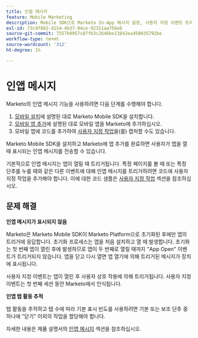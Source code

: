 ```yaml
---
title: 인앱 메시지
feature: Mobile Marketing
description: Mobile SDK으로 Marketo In-App 메시지 설정, 사용자 지정 이벤트 트리거 구성, 탭 활동 추적 및 첫 번째 앱 열기 초기화 문제 해결.
exl-id: 73c9f862-d154-4b37-94ce-92311aa756e8
source-git-commit: 7557b9957c87f63c2646be13842ea450035792be
workflow-type: tm+mt
source-wordcount: '312'
ht-degree: 1%

---
```


# 인앱 메시지

Marketo의 인앱 메시지 기능을 사용하려면 다음 단계를 수행해야 합니다.

1. [모바일 설치](installation.md)에 설명된 대로 Marketo Mobile SDK을 설치합니다.
1. [모바일 앱 추가](https://experienceleague.adobe.com/ko/docs/marketo/using/product-docs/mobile-marketing/admin/add-a-mobile-app)에 설명된 대로 모바일 앱을 Marketo에 추가하십시오.
1. 모바일 앱에 코드를 추가하여 [사용자 지정 작업](custom-actions.md)을(를) 캡처할 수도 있습니다.

Marketo Mobile SDK을 설치하고 Marketo에 앱 추가를 완료하면 사용자가 앱을 열 때 표시되는 인앱 메시지를 전송할 수 있습니다.

기본적으로 인앱 메시지는 앱이 열릴 때 트리거됩니다. 특정 페이지를 볼 때 또는 특정 단추를 누를 때와 같은 다른 이벤트에 대해 인앱 메시지를 트리거하려면 코드에 사용자 지정 작업을 추가해야 합니다. 이에 대한 코드 샘플은 [사용자 지정 작업](custom-actions.md) 섹션을 참조하십시오.

## 문제 해결

**인앱 메시지가 표시되지 않음**

Marketo은 Marketo Mobile SDK이 Marketo Platform으로 초기화된 후에만 앱의 트리거에 응답합니다. 초기화 프로세스는 앱을 처음 설치하고 열 때 발생합니다. 초기화는 첫 번째 앱이 열린 후에 발생하므로 앱이 두 번째로 열릴 때까지 &quot;App Open&quot; 이벤트가 트리거되지 않습니다. 앱을 닫고 다시 열면 앱 열기에 의해 트리거된 메시지가 장치에 표시됩니다.

사용자 지정 이벤트는 앱이 열린 후 사용자 상호 작용에 의해 트리거됩니다. 사용자 지정 이벤트는 첫 번째 세션 동안 Marketo에서 인식됩니다.

**인앱 탭 활동 추적**

탭 활동을 추적하고 탭 수에 따라 기본 표시 빈도를 사용하려면 기본 또는 보조 단추 중 하나에 &quot;닫기&quot; 이외의 작업을 할당해야 합니다.

자세한 내용은 제품 설명서의 [인앱 메시지](https://experienceleague.adobe.com/ko/docs/marketo/using/product-docs/mobile-marketing/in-app-messages/creating-in-app-messages/create-an-in-app-message) 섹션을 참조하십시오.
